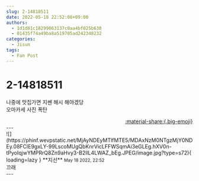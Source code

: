 ```yaml
---
slug: 2-14818511
date: 2022-05-18 22:52:08+09:00
authors:
  - 1d1d81c18299063137c0aa4bf025b630
  - 01435f74a49ba8a519705ad242348232
categories:
  - Jisun
tags:
  - Fan Post
---
```


# 2-14818511

<div class="post-container" markdown="1">
<div class="content-container md-sidebar__scrollwrap" markdown="1">

나중에 맛집가면 지쎈 해시 해야겠당<br>오마카세 사진 폭탄

</div>
</div>

<div style="text-align: right;" markdown="1">
<a href="https://weverse.io/fromis9/fanpost/2-14818511" style="text-align: right;">:material-share:{.big-emoji}</a>
</div>
---

<div class="comments-container md-sidebar__scrollwrap" markdown="1">
<div class="comment" markdown="1">
<div class='id-container' markdown="1">
![](https://phinf.wevpstatic.net/MjAyNDEyMTlfMTE5/MDAxNzM0NTgzMjY0NDEy.08FClE9gxLY-99LscoMUgQbKnrVicLFFWSqmAi3eGLEg.hXV0n-tPyoIqjwYMPRrQ8Zn9aHvy3-B2llL4LWAZ_bEg.JPEG/image.jpg?type=s72){ loading=lazy }
**<span class="artist">지선</span>** <small>May 18 2022, 22:52</small><br>
</div>
<div class='comment-body' markdown="1">
끄래
</div>
</div>
</div>
---

